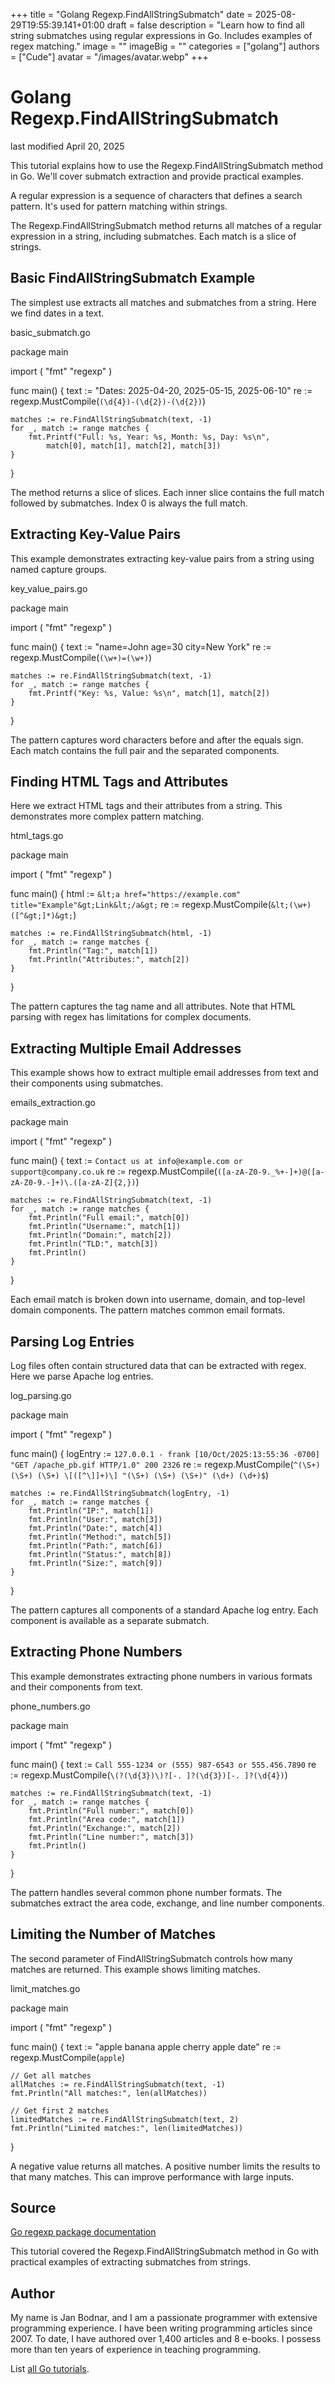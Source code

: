+++
title = "Golang Regexp.FindAllStringSubmatch"
date = 2025-08-29T19:55:39.141+01:00
draft = false
description = "Learn how to find all string submatches using regular expressions in Go. Includes examples of regex matching."
image = ""
imageBig = ""
categories = ["golang"]
authors = ["Cude"]
avatar = "/images/avatar.webp"
+++

# Golang Regexp.FindAllStringSubmatch

last modified April 20, 2025

This tutorial explains how to use the Regexp.FindAllStringSubmatch method in Go.
We'll cover submatch extraction and provide practical examples.

A regular expression is a sequence of characters that defines a
search pattern. It's used for pattern matching within strings.

The Regexp.FindAllStringSubmatch method returns all matches of a
regular expression in a string, including submatches. Each match is a slice of
strings.

## Basic FindAllStringSubmatch Example

The simplest use extracts all matches and submatches from a string. Here we find
dates in a text.

basic_submatch.go
  

package main

import (
    "fmt"
    "regexp"
)

func main() {
    text := "Dates: 2025-04-20, 2025-05-15, 2025-06-10"
    re := regexp.MustCompile(`(\d{4})-(\d{2})-(\d{2})`)

    matches := re.FindAllStringSubmatch(text, -1)
    for _, match := range matches {
        fmt.Printf("Full: %s, Year: %s, Month: %s, Day: %s\n",
            match[0], match[1], match[2], match[3])
    }
}

The method returns a slice of slices. Each inner slice contains the full match
followed by submatches. Index 0 is always the full match.

## Extracting Key-Value Pairs

This example demonstrates extracting key-value pairs from a string using named
capture groups.

key_value_pairs.go
  

package main

import (
    "fmt"
    "regexp"
)

func main() {
    text := "name=John age=30 city=New York"
    re := regexp.MustCompile(`(\w+)=(\w+)`)

    matches := re.FindAllStringSubmatch(text, -1)
    for _, match := range matches {
        fmt.Printf("Key: %s, Value: %s\n", match[1], match[2])
    }
}

The pattern captures word characters before and after the equals sign. Each match
contains the full pair and the separated components.

## Finding HTML Tags and Attributes

Here we extract HTML tags and their attributes from a string. This demonstrates
more complex pattern matching.

html_tags.go
  

package main

import (
    "fmt"
    "regexp"
)

func main() {
    html := `&lt;a href="https://example.com" title="Example"&gt;Link&lt;/a&gt;`
    re := regexp.MustCompile(`&lt;(\w+)([^&gt;]*)&gt;`)

    matches := re.FindAllStringSubmatch(html, -1)
    for _, match := range matches {
        fmt.Println("Tag:", match[1])
        fmt.Println("Attributes:", match[2])
    }
}

The pattern captures the tag name and all attributes. Note that HTML parsing with
regex has limitations for complex documents.

## Extracting Multiple Email Addresses

This example shows how to extract multiple email addresses from text and their
components using submatches.

emails_extraction.go
  

package main

import (
    "fmt"
    "regexp"
)

func main() {
    text := `Contact us at info@example.com or support@company.co.uk`
    re := regexp.MustCompile(`([a-zA-Z0-9._%+-]+)@([a-zA-Z0-9.-]+)\.([a-zA-Z]{2,})`)

    matches := re.FindAllStringSubmatch(text, -1)
    for _, match := range matches {
        fmt.Println("Full email:", match[0])
        fmt.Println("Username:", match[1])
        fmt.Println("Domain:", match[2])
        fmt.Println("TLD:", match[3])
        fmt.Println()
    }
}

Each email match is broken down into username, domain, and top-level domain
components. The pattern matches common email formats.

## Parsing Log Entries

Log files often contain structured data that can be extracted with regex. Here
we parse Apache log entries.

log_parsing.go
  

package main

import (
    "fmt"
    "regexp"
)

func main() {
    logEntry := `127.0.0.1 - frank [10/Oct/2025:13:55:36 -0700] "GET /apache_pb.gif HTTP/1.0" 200 2326`
    re := regexp.MustCompile(`^(\S+) (\S+) (\S+) \[([^\]]+)\] "(\S+) (\S+) (\S+)" (\d+) (\d+)$`)

    matches := re.FindAllStringSubmatch(logEntry, -1)
    for _, match := range matches {
        fmt.Println("IP:", match[1])
        fmt.Println("User:", match[3])
        fmt.Println("Date:", match[4])
        fmt.Println("Method:", match[5])
        fmt.Println("Path:", match[6])
        fmt.Println("Status:", match[8])
        fmt.Println("Size:", match[9])
    }
}

The pattern captures all components of a standard Apache log entry. Each
component is available as a separate submatch.

## Extracting Phone Numbers

This example demonstrates extracting phone numbers in various formats and their
components from text.

phone_numbers.go
  

package main

import (
    "fmt"
    "regexp"
)

func main() {
    text := `Call 555-1234 or (555) 987-6543 or 555.456.7890`
    re := regexp.MustCompile(`\(?(\d{3})\)?[-. ]?(\d{3})[-. ]?(\d{4})`)

    matches := re.FindAllStringSubmatch(text, -1)
    for _, match := range matches {
        fmt.Println("Full number:", match[0])
        fmt.Println("Area code:", match[1])
        fmt.Println("Exchange:", match[2])
        fmt.Println("Line number:", match[3])
        fmt.Println()
    }
}

The pattern handles several common phone number formats. The submatches extract
the area code, exchange, and line number components.

## Limiting the Number of Matches

The second parameter of FindAllStringSubmatch controls how many matches are
returned. This example shows limiting matches.

limit_matches.go
  

package main

import (
    "fmt"
    "regexp"
)

func main() {
    text := "apple banana apple cherry apple date"
    re := regexp.MustCompile(`apple`)

    // Get all matches
    allMatches := re.FindAllStringSubmatch(text, -1)
    fmt.Println("All matches:", len(allMatches))

    // Get first 2 matches
    limitedMatches := re.FindAllStringSubmatch(text, 2)
    fmt.Println("Limited matches:", len(limitedMatches))
}

A negative value returns all matches. A positive number limits the results to
that many matches. This can improve performance with large inputs.

## Source

[Go regexp package documentation](https://pkg.go.dev/regexp)

This tutorial covered the Regexp.FindAllStringSubmatch method in Go with
practical examples of extracting submatches from strings.

## Author

My name is Jan Bodnar, and I am a passionate programmer with extensive
programming experience. I have been writing programming articles since 2007.
To date, I have authored over 1,400 articles and 8 e-books. I possess more
than ten years of experience in teaching programming.

List [all Go tutorials](/golang/).